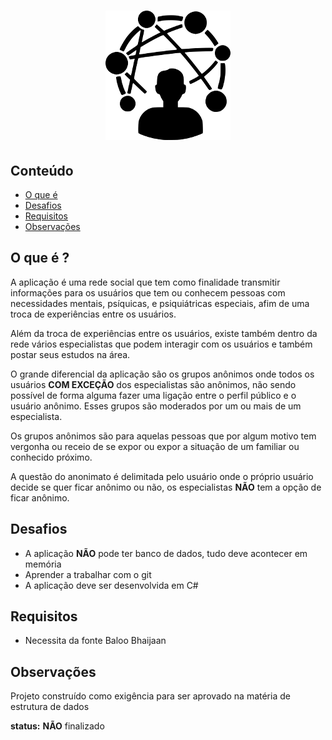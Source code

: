 <h1 align="center">

![](logo-elementary.png)

</h1>

## Conteúdo

- [O que é](#O-que-é-)
- [Desafios](#Desafios)
- [Requisitos](#Requisitos)
- [Observações](#Observações)

## O que é ?

A aplicação é uma rede social que tem como finalidade transmitir informações para os usuários que tem ou conhecem pessoas com necessidades mentais, psíquicas, e psiquiátricas especiais, afim de uma troca de experiências entre os usuários.

Além da troca de experiências entre os usuários, existe também dentro da rede vários especialistas que podem interagir com os usuários e também postar seus estudos na área.

O grande diferencial da aplicação são os grupos anônimos onde todos os usuários **COM EXCEÇÃO** dos especialistas são anônimos, não sendo possível de forma alguma fazer uma ligação entre o perfil público e o usuário anônimo. Esses grupos são moderados por um ou mais de um especialista.

Os grupos anônimos são para aquelas pessoas que por algum motivo tem vergonha ou receio de se expor ou expor a situação de um familiar ou conhecido próximo.

A questão do anonimato é delimitada pelo usuário onde o próprio usuário decide se quer ficar anônimo ou não, os especialistas **NÃO** tem a opção de ficar anônimo.

## Desafios

* A aplicação **NÃO** pode ter banco de dados, tudo deve acontecer em memória
* Aprender a trabalhar com o git
* A aplicação deve ser desenvolvida em C#

## Requisitos

* Necessita da fonte Baloo Bhaijaan

## Observações

Projeto construído como exigência para ser aprovado na matéria de estrutura de dados

**status:** **NÃO** finalizado
